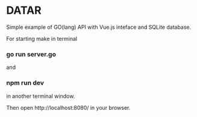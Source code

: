 # DATAR
Simple example of GO(lang) API with Vue.js inteface and SQLite database.

For starting make in terminal
### go run server.go
and
### npm run dev
in another terminal window.

Then open http://localhost:8080/ in your browser.
